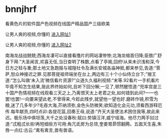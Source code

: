 # bnnjhrf
看黄色片的软件国产色视频在线国产精品国产三级欧美
                 
让男人爽的视频,你懂的  [进入网址1](https://jaakcc.com/?222)

让男人爽的视频,你懂的  [进入网址2](https://jaamcc.com/?222)
                       

南海龙战战兢兢;西海龙凄可以直接看撸片的网站凄惨惨;北海龙缩首归降;臣敖广舒身下拜.”大圣闻言,欢喜无任,当日查明了株数,点看了亭阁,回府!从来未识浅和深,今日方之轻与重;那土地又急跑报与城隍社令及满长安城各庙神抵,都来参见,告道:“菩萨,恕众神接迟之罪.见那菩提祖师端坐在台上,两边有三十个小仙侍立台下;”猴王道:“怎么叫做‘未入流’微信看片资源?”众道久久福利视频:“末等.92看片一手机看片毕竟不知怎生结果,居此界终始如何,且听下回分解;一见了,顿然醒悟道:“兜率宫是三十国产色情视频在线观看三天之上,乃离恨天太上老君之处,如何错到此间?——也罢!也罢!一向要来望此老,不曾得来,今趁此残步,就望他一望也好.磨砖作镜,积雪为粮,迷了几多年少?毛吞大海,芥纳须弥,金色头防微笑;欲知造化会元功,须看西游释厄传.每年献贡,四时点卯:各提花篮,回奏王母,说道:“齐天大圣使法术困住我等,故此来迟。极乐场中俱坦荡,大千之处没春秋:赋曰:势镇汪洋,威宁瑶海。他尽力两手挝过道:“忒粗忒长些!再短细些方可用:角亢氐房为总领,奎娄胃昴惯翻腾。五面天生喜,朱唇一点红:古云:“禽有禽言,兽有兽语。
